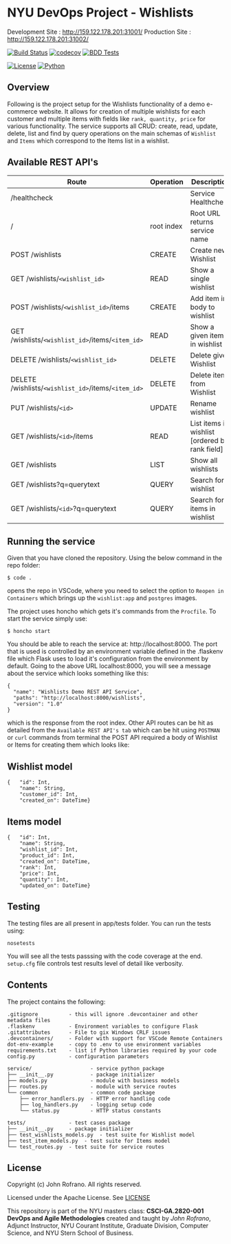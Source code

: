 # NYU DevOps Project - Wishlists

Development Site : http://159.122.178.201:31001/ Production Site : http://159.122.178.201:31002/

[![Build Status](https://github.com/CSCI-GA-2820-FA22-001/wishlists/actions/workflows/ci.yml/badge.svg)](https://github.com/CSCI-GA-2820-FA22-001/wishlists/actions)
[![codecov](https://codecov.io/gh/CSCI-GA-2820-FA22-001/wishlists/branch/master/graph/badge.svg?token=U9QCD0SANQ)](https://codecov.io/gh/CSCI-GA-2820-FA22-001/wishlists)
[![BDD Tests](https://github.com/CSCI-GA-2820-FA22-001/wishlists/actions/workflows/bdd-tests.yaml/badge.svg)](https://github.com/CSCI-GA-2820-FA22-001/wishlists/actions/workflows/bdd-tests.yaml)

[![License](https://img.shields.io/badge/License-Apache_2.0-blue.svg)](https://opensource.org/licenses/Apache-2.0)
[![Python](https://img.shields.io/badge/Language-Python-blue.svg)](https://python.org/)


## Overview

Following is the project setup for the Wishlists functionality of a demo e-commerce website. It allows for creation of multiple wishlists for each customer and multiple items with fields like `rank, quantity, price` for various functionality. The service supports all CRUD: create, read, update, delete, list and find by query operations on the main schemas of `Wishlist` and `Items` which correspond to the Items list in a wishlist.

## Available REST API's

Route | Operation | Description
-- | -- | --
/healthcheck | | Service Healthcheck
/ | root index | Root URL returns service name
POST /wishlists | CREATE | Create new Wishlist
GET /wishlists/`<wishlist_id>` | READ | Show a single wishlist
POST /wishlists/`<wishlist_id>`/items | CREATE | Add item in body to wishlist
GET /wishlists/`<wishlist_id>`/items/`<item_id>` | READ | Show a given item in wishlist
DELETE /wishlists/`<wishlist_id>` | DELETE | Delete given Wishlist
DELETE /wishlists/`<wishlist_id>`/items/`<item_id>` | DELETE | Delete item from Wishlist
PUT /wishlists/`<id>` | UPDATE | Rename wishlist
GET /wishlists/`<id>`/items | READ | List items in wishlist [ordered by rank field]
GET /wishlists | LIST | Show all wishlists
GET /wishlists?q=querytext | QUERY | Search for a wishlist
GET /wishlists/`<id>`?q=querytext | QUERY | Search for items in wishlist


## Running the service

Given that you have cloned the repository. Using the below command in the repo folder:
``` text
$ code .
```
opens the repo in VSCode, where you need to select the option to `Reopen in Containers` which brings up the `wishlist:app` and `postgres` images.

The project uses honcho which gets it's commands from the `Procfile`. To start the service simply use:
``` text
$ honcho start
```
You should be able to reach the service at: http://localhost:8000. The port that is used is controlled by an environment variable defined in the .flaskenv file which Flask uses to load it's configuration from the environment by default. Going to the above URL localhost:8000, you will see a message about the service which looks something like this:
``` text
{
  "name": "Wishlists Demo REST API Service", 
  "paths": "http://localhost:8000/wishlists", 
  "version": "1.0"
}
```
which is the response from the root index.
Other API routes can be hit as detailed from the `Available REST API's tab` which can be hit using `POSTMAN` or `curl` commands from terminal the POST API required a body of Wishlist or Items for creating them which looks like: 

## Wishlist model
``` text
{   "id": Int,
    "name": String,
    "customer_id": Int,
    "created_on": DateTime} 
```

## Items model
``` text
{   "id": Int,
    "name": String,
    "wishlist_id": Int,
    "product_id": Int,
    "created_on": DateTime,
    "rank": Int,
    "price": Int,
    "quantity": Int,
    "updated_on": DateTime} 
```


## Testing

The testing files are all present in app/tests folder. You can run the tests using: 

```text
nosetests
```
You will see all the tests passsing with the code coverage at the end. `setup.cfg` file controls test results level of detail like verbosity.

## Contents

The project contains the following:

```text
.gitignore          - this will ignore .devcontainer and other metadata files
.flaskenv           - Environment variables to configure Flask
.gitattributes      - File to gix Windows CRLF issues
.devcontainers/     - Folder with support for VSCode Remote Containers
dot-env-example     - copy to .env to use environment variables
requirements.txt    - list if Python libraries required by your code
config.py           - configuration parameters

service/                   - service python package
├── __init__.py            - package initializer
├── models.py              - module with business models
├── routes.py              - module with service routes
└── common                 - common code package
    ├── error_handlers.py  - HTTP error handling code
    ├── log_handlers.py    - logging setup code
    └── status.py          - HTTP status constants

tests/              - test cases package
├── __init__.py     - package initializer
├── test_wishlists_models.py  - test suite for Wishlist model
├── test_item_models.py  - test suite for Items model
└── test_routes.py  - test suite for service routes
```

## License

Copyright (c) John Rofrano. All rights reserved.

Licensed under the Apache License. See [LICENSE](LICENSE)

This repository is part of the NYU masters class: **CSCI-GA.2820-001 DevOps and Agile Methodologies** created and taught by *John Rofrano*, Adjunct Instructor, NYU Courant Institute, Graduate Division, Computer Science, and NYU Stern School of Business.
